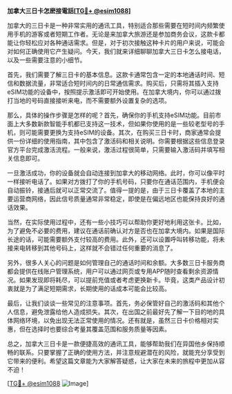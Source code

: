**加拿大三日卡怎麽接電話[[TG💪+ @esim1088](https://t.me/s/esim1088)]**

加拿大的三日卡是一种非常实用的通讯工具，特别适合那些需要在短时间内频繁使用手机的游客或者短期工作者。无论是来加拿大旅游还是参加商务会议，这款卡都能让你轻松应对各种通话需求。但是，对于初次接触这种卡片的用户来说，可能会对如何正确使用它产生疑问。今天，我们就来详细聊聊加拿大三日卡怎么接电话，以及一些需要注意的小细节。

首先，我们需要了解三日卡的基本信息。这款卡通常包含一定的本地通话时间、短信和数据流量，非常适合短时间内的日常通信需求。购买后，只需将其插入支持eSIM功能的设备中，按照提示激活即可开始使用。在加拿大境内，你可以通过拨打当地的号码直接接听来电，而不需要额外设置复杂的选项。

那么，具体的操作步骤是怎样的呢？首先，确保你的手机支持eSIM功能。目前市面上大多数新款智能手机都已支持这一技术，但如果你使用的是一些较老型号的手机，则可能需要更换为支持eSIM的设备。其次，在购买三日卡时，商家通常会提供一份详细的使用指南，其中包含了激活码和相关说明。你需要根据这些信息登录官方平台完成激活流程。一般来说，激活过程很简单，只需要输入激活码并填写相关信息即可。

一旦激活成功，你的设备就会自动连接到加拿大的移动网络。此时，你可以像平时一样接听电话了。如果对方拨打了你的手机号码，只要你在通话范围内，手机便会自动振铃，接通后就可以正常交流了。值得一提的是，由于三日卡覆盖了本地的主要运营商网络，因此信号质量通常非常稳定，即使是在偏远地区也能保持良好的通话效果。

当然，在实际使用过程中，还有一些小技巧可以帮助你更好地利用这张卡。比如，为了避免不必要的费用，建议在通话前确认对方是否也在加拿大境内。如果是国际长途的话，可能需要额外支付较高的费用。此外，还可以设置呼叫转移功能，将未接来电转移到其他号码上，这样就不会错过任何重要的消息了。

另外，很多人关心的问题是如何管理自己的通话时间和余额。大多数三日卡服务商都会提供在线账户管理系统，用户可以通过网页或专用APP随时查看剩余资源情况。如果发现即将耗尽，可以提前充值或者考虑更换新卡。毕竟，这类产品设计初衷就是为了满足短期需求，长期使用的话成本可能会比较高。

最后，让我们谈谈一些常见的注意事项。首先，务必保管好自己的激活码和其他个人信息，避免泄露给他人造成损失。其次，在出国之前最好先了解一下目的地的具体网络环境，以免出现无法正常使用的情况。还有就是，虽然三日卡价格相对实惠，但在选择时也要综合考量其覆盖范围和服务质量等因素。

总之，加拿大三日卡是一款便捷高效的通讯工具，能够帮助我们在异国他乡保持顺畅的联系。只要掌握了正确的使用方法，并注意规避潜在的风险，就能充分享受到它带来的便利。希望这篇文章能为大家解答疑惑，让大家在未来的旅程中更加从容不迫！

[[TG💪+ @esim1088](https://t.me/s/esim1088) ![Image](https://i.postimg.cc/4NQfJmqS/Snipaste-2025-05-13-00-14-12.png)]